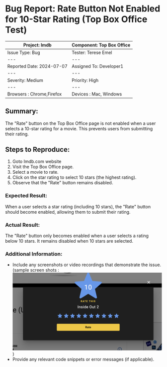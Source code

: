 # Bug Report: Rate Button Not Enabled for 10-Star Rating (Top Box Office Test)

| Project: Imdb | Component: Top Box Office |
|---|---|
|Issue Type: Bug| Tester: Terese Emel|
|---|---|
| Reported Date: 2024-07-07| Assigned To: Developer1 |
|---|---|
| Severity: Medium | Priority: High |
|---|---|
| Browsers : Chrome,Firefox| Devices : Mac, Windows |


## Summary:

The "Rate" button on the Top Box Office page is not enabled when a user selects a 10-star rating for a movie. This prevents users from submitting their rating.

## Steps to Reproduce:

1. Goto Imdb.com website
2. Visit the Top Box Office page.
3. Select a movie to rate.
4. Click on the star rating to select 10 stars (the highest rating).
5. Observe that the "Rate" button remains disabled.

### Expected Result:

When a user selects a star rating (including 10 stars), the "Rate" button should become enabled, allowing them to submit their rating.

### Actual Result:

The "Rate" button only becomes enabled when a user selects a rating below 10 stars. It remains disabled when 10 stars are selected.

### Additional Information:

- Include any screenshots or video recordings that demonstrate the issue.(sample screen shots : ![alt text](image.png))
- Provide any relevant code snippets or error messages (if applicable).
